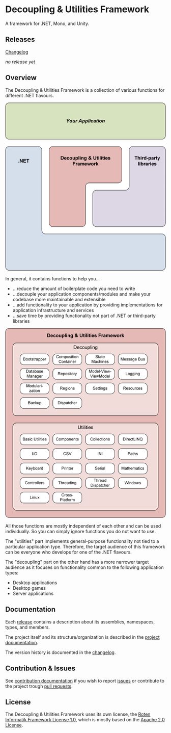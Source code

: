 # Decoupling & Utilities Framework

A framework for .NET, Mono, and Unity.

## Releases

[Changelog](CHANGELOG.md)

*no release yet*

## Overview

The Decoupling & Utilities Framework is a collection of various functions for different .NET flavours.

![Overview](README-overview.png)

In general, it contains functions to help you...
 * ...reduce the amount of boilerplate code you need to write
 * ...decouple your application components/modules and make your codebase more maintainable and extensible
 * ...add functionality to your application by providing implementations for application infrastructure and services
 * ...save time by providing functionality not part of .NET or third-party libraries

![Content](README-content.png)

All those functions are mostly independent of each other and can be used individually.
So you can simply ignore functions you do not want to use.

The "utilities" part implements general-purpose functionality not tied to a particular application type.
Therefore, the target audience of this framework can be everyone who develops for one of the .NET flavours.

The "decoupling" part on the other hand has a more narrower target audience as it focuses on functionality common to the following application types:

 * Desktop applications
 * Desktop games
 * Server applications

## Documentation

Each [release](README.md) contains a description about its assemblies, namespaces, types, and members.

The project itself and its structure/organization is described in the [project documentation](DOCUMENTATION.md).

The version history is documented in the [changelog](CHANGELOG.md).

## Contribution & Issues

See [contribution documentation](CONTRIBUTING.md) if you wish to report [issues](https://github.com/RotenInformatik/RI_Framework/issues) or contribute to the project trough [pull requests](https://github.com/RotenInformatik/RI_Framework/pulls).

## License

The Decoupling & Utilities Framework uses its own license, the [Roten Informatik Framework License 1.0](LICENSE.txt), which is mostly based on the [Apache 2.0 License](https://choosealicense.com/licenses/apache-2.0/).

